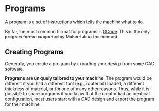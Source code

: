 # Programs

A program is a set of instructions which tells the machine what to do.

By far, the most common format for programs is [GCode](gcode.md).
This is the only program format supported by MakerHub at the moment.

## Creating Programs

Generally, you create a program by exporting your design from some CAD software.

**Programs are uniquely tailored to your machine**.
The program would be different if you had a different tool (e.g., router bit) loaded, a different thickness of material, or for one of many other reasons.
Thus, while it is possible to share programs if you know that the creator had an identical configuration, most users start with a CAD design and export the program for their machine.
